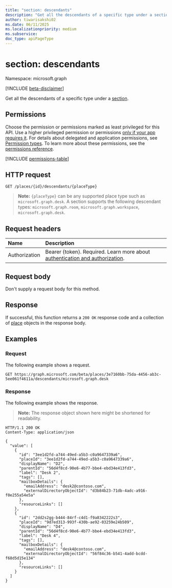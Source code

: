 ```yaml
---
title: "section: descendants"
description: "Get all the descendants of a specific type under a section."
author: tiwarisakshi02
ms.date: 06/11/2025
ms.localizationpriority: medium
ms.subservice:
doc_type: apiPageType
---
```


# section: descendants

Namespace: microsoft.graph

[!INCLUDE [beta-disclaimer](../../includes/beta-disclaimer.md)]

Get all the descendants of a specific type under a [section](../resources/section.md).

## Permissions

Choose the permission or permissions marked as least privileged for this API. Use a higher privileged permission or permissions [only if your app requires it](/graph/permissions-overview#best-practices-for-using-microsoft-graph-permissions). For details about delegated and application permissions, see [Permission types](/graph/permissions-overview#permission-types). To learn more about these permissions, see the [permissions reference](/graph/permissions-reference).

<!-- {
  "blockType": "permissions",
  "name": "section-descendants-permissions"
}
-->
[!INCLUDE [permissions-table](../includes/permissions/section-descendants-permissions.md)]

## HTTP request

<!-- {
  "blockType": "ignored"
}
-->
``` http
GET /places/{id}/descendants/{placeType}
```

> **Note:** `{placeType}` can be any supported place type such as `microsoft.graph.desk`. A section supports the following descendant types: `microsoft.graph.room`, `microsoft.graph.workspace`, `microsoft.graph.desk`.

## Request headers

|Name|Description|
|:---|:---|
|Authorization|Bearer {token}. Required. Learn more about [authentication and authorization](/graph/auth/auth-concepts).|

## Request body

Don't supply a request body for this method.

## Response

If successful, this function returns a `200 OK` response code and a collection of [place](../resources/place.md) objects in the response body.

## Examples

### Request

The following example shows a request.
<!-- {
  "blockType": "request",
  "name": "sectionthis.descendants",
  "sampleKeys": ["3e7160bb-75da-4456-ab3c-5ee061f4611a", "microsoft.graph.desk"]
}
-->
``` http
GET https://graph.microsoft.com/beta/places/3e7160bb-75da-4456-ab3c-5ee061f4611a/descendants/microsoft.graph.desk
```

### Response

The following example shows the response.
>**Note:** The response object shown here might be shortened for readability.
<!-- {
  "blockType": "response",
  "truncated": true,
  "@odata.type": "Collection(microsoft.graph.place)"
}
-->
``` http
HTTP/1.1 200 OK
Content-Type: application/json

{
  "value": [
    {
      "id": "3ee1d2fd-a744-49ed-a5b3-c0a9647339a6",
      "placeId": "3ee1d2fd-a744-49ed-a5b3-c0a9647339a6",
      "displayName": "D2",
      "parentId": "56d4f8cd-90e6-4b77-bbe4-ebd34e413fd3",
      "label": "Desk 2",
      "tags": [],
      "mailboxDetails": {
        "emailAddress": "desk2@contoso.com",
        "externalDirectoryObjectId": "d3b84b23-71db-4adc-a916-f0e255a54e5a"
      },
      "resourceLinks": []
    },
    {
      "id": "2dd2s2gg-b444-84rf-c4d1-f9a8342222s3",
      "placeId": "9d7ed313-993f-430b-ae92-03259e24b509",
      "displayName": "D4",
      "parentId": "56d4f8cd-90e6-4b77-bbe4-ebd34e413fd3",
      "label": "Desk 4",
      "tags": [],
      "mailboxDetails": {
        "emailAddress": "desk4@contoso.com",
        "externalDirectoryObjectId": "56f84c36-b541-4add-bcdd-f68d5d15e134"
      },
      "resourceLinks": []
    }
  ]
}
```

